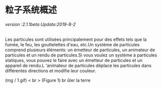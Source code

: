 # 粒子系统概述

###### *version :2.1.1beta   Update:2019-8-2*

Les particules sont utilisées principalement pour des effets tels que la fumée, le feu, les gouttelettes d'eau, etc.Un système de particules comprend plusieurs éléments: un émetteur de particules, un animateur de particules et un rendu de particules.Si vous voulez un système à particules statiques, vous pouvez le faire avec un émetteur de particules et un appareil de rendu.L 'animateur de particules déplace les particules dans différentes directions et modifie leur couleur.

(mg / 1.gif) < br > (Figure 1) br ûler la terre
